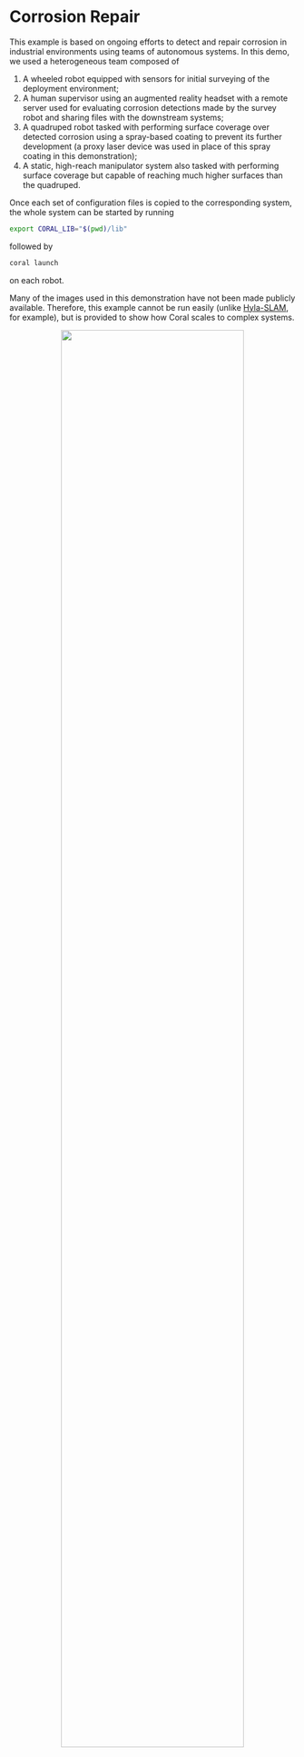 # Corrosion Repair
This example is based on ongoing efforts to detect and repair corrosion in industrial environments using teams of autonomous systems. In this demo, we used a heterogeneous team composed of
1.  A wheeled robot equipped with sensors for initial surveying of the deployment environment;
2. A human supervisor using an augmented reality headset with a remote server used for evaluating corrosion detections made by the survey robot and sharing files with the downstream systems;
3. A quadruped robot tasked with performing surface coverage over detected corrosion using a spray-based coating to prevent its further development (a proxy laser device was used in place of this spray coating in this demonstration);
4. A static, high-reach manipulator system also tasked with performing surface coverage but capable of reaching much higher surfaces than the quadruped.

Once each set of configuration files is copied to the corresponding system, the whole system can be started by running
```bash
export CORAL_LIB="$(pwd)/lib"
```
followed by
```bash
coral launch
```
on each robot.

Many of the images used in this demonstration have not been made publicly available. Therefore, this example cannot be run easily (unlike [Hyla-SLAM](../hyla_slam/), for example), but is provided to show how Coral scales to complex systems.

<div align="center">
  <img src="./.asset/demo_team.JPG" width="80%">
</div>

